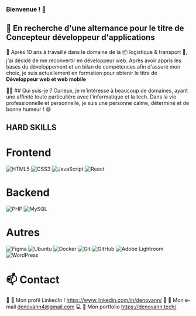 ### Bienvenue ! 👋

## 🚨 En recherche d'une alternance pour le titre de Concepteur développeur d'applications

📌 Après 10 ans à travaillé dans le domaine de la 📦 logistique & transport 🚛, j'ai décidé de me reconvertir en développeur web. 
Après avoir appris les bases du développement et un bilan de compétences afin d'assuré mon choix, je suis actuellement en formation pour obtenir le titre de
**Développeur web et web mobile**

👨‍💻 ## Qui suis-je ?
Curieux, je m'intéresse à beaucoup de domaines, ayant une affinité toute particulière avec l'informatique et la tech. 
Dans la vie professionnelle et personnelle, je suis une personne calme, déterminé et de bonne humeur ! 😄 


## HARD SKILLS
# Frontend
![HTML5](https://img.shields.io/badge/html5-%23E34F26.svg?style=for-the-badge&logo=html5&logoColor=white) ![CSS3](https://img.shields.io/badge/css3-%231572B6.svg?style=for-the-badge&logo=css3&logoColor=white) ![JavaScript](https://img.shields.io/badge/javascript-%23323330.svg?style=for-the-badge&logo=javascript&logoColor=%23F7DF1E) ![React](https://img.shields.io/badge/react-%2320232a.svg?style=for-the-badge&logo=react&logoColor=%2361DAFB) 

# Backend
![PHP](https://img.shields.io/badge/php-%23777BB4.svg?style=for-the-badge&logo=php&logoColor=white) ![MySQL](https://img.shields.io/badge/mysql-4479A1.svg?style=for-the-badge&logo=mysql&logoColor=white) 

# Autres
![Figma](https://img.shields.io/badge/figma-%23F24E1E.svg?style=for-the-badge&logo=figma&logoColor=white) ![Ubuntu](https://img.shields.io/badge/Ubuntu-E95420?style=for-the-badge&logo=ubuntu&logoColor=white) ![Docker](https://img.shields.io/badge/docker-%230db7ed.svg?style=for-the-badge&logo=docker&logoColor=white) ![Git](https://img.shields.io/badge/git-%23F05033.svg?style=for-the-badge&logo=git&logoColor=white) ![GitHub](https://img.shields.io/badge/github-%23121011.svg?style=for-the-badge&logo=github&logoColor=white) ![Adobe Lightroom](https://img.shields.io/badge/Adobe%20Lightroom-31A8FF.svg?style=for-the-badge&logo=Adobe%20Lightroom&logoColor=white) ![WordPress](https://img.shields.io/badge/WordPress-%23117AC9.svg?style=for-the-badge&logo=WordPress&logoColor=white)

# 📫 Contact 
💬 🔗 Mon profil LinkedIn ! https://www.linkedin.com/in/denovann/ 
📧 🔗 Mon e-mail denovann4@gmail.com
💻 🔗 Mon portfolio https://denovann.tech/



